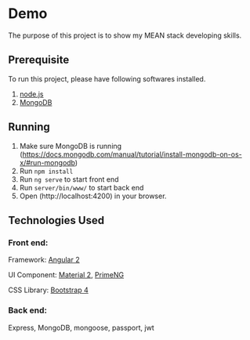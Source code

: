 # Demo
The purpose of this project is to show my MEAN stack developing skills.


## Prerequisite
To run this project, please have following softwares installed.
1. [node.js](https://nodejs.org/en/download/package-manager/)
2. [MongoDB](https://www.mongodb.com/download-center)


## Running
1. Make sure MongoDB is running (https://docs.mongodb.com/manual/tutorial/install-mongodb-on-os-x/#run-mongodb)
2. Run `npm install`
3. Run `ng serve` to start front end
4. Run `server/bin/www/` to start back end
5. Open (http://localhost:4200) in your browser.


## Technologies Used
### Front end: 
Framework: [Angular 2](https://angular.io/)

UI Component: [Material 2](https://material.angular.io/), [PrimeNG](https://www.primefaces.org/primeng/#/)

CSS Library: [Bootstrap 4](https://v4-alpha.getbootstrap.com)

### Back end: 
Express, MongoDB, mongoose, passport, jwt

